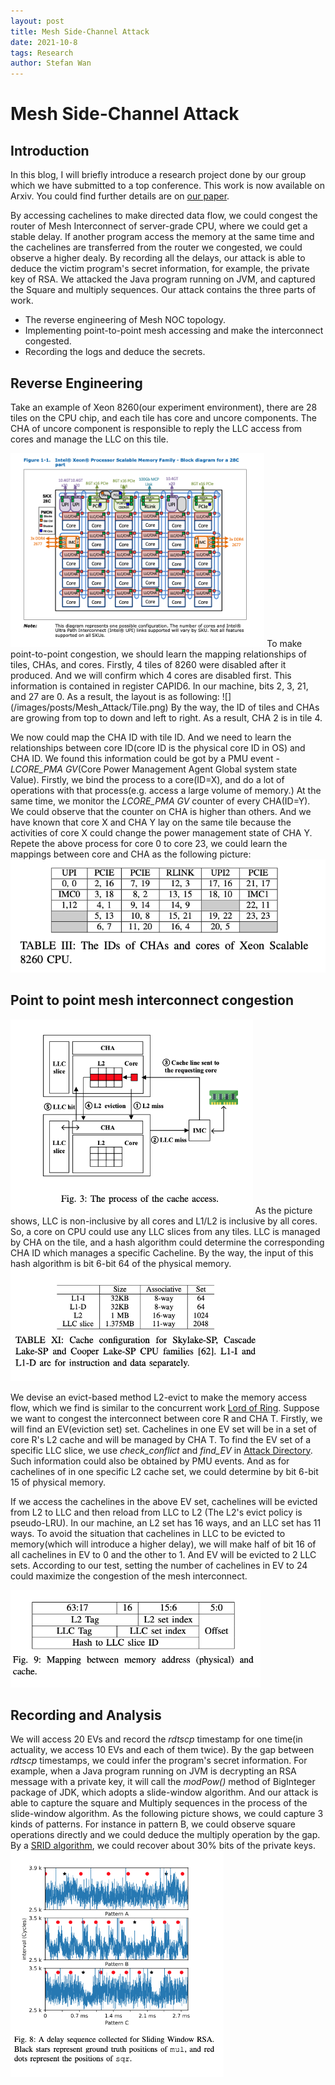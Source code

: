 ```yaml
---
layout: post
title: Mesh Side-Channel Attack
date: 2021-10-8
tags: Research
author: Stefan Wan
---
```


# Mesh Side-Channel Attack
## Introduction
In this blog, I will briefly introduce a research project done by our group which we have submitted to a top conference. This work is now available on Arxiv. You could find further details are on [our paper](https://arxiv.org/abs/2103.04533).

By accessing cachelines to make directed data flow, we could congest the router of Mesh Interconnect of server-grade CPU, where we could get a stable delay. If another program access the memory at the same time and the cachelines are transferred from the router we congested, we could observe a higher dealy. By recording all the delays, our attack is able to deduce the victim program's secret information, for example, the private key of RSA. We attacked the Java program running on JVM, and captured the Square and multiply sequences.
Our attack contains the three parts of work.
+ The reverse engineering of Mesh NOC topology. 
+ Implementing point-to-point mesh accessing and make the interconnect congested.
+ Recording the logs and deduce the secrets.

## Reverse Engineering 
Take an example of Xeon 8260(our experiment environment), there are 28 tiles on the CPU chip, and each tile has core and uncore components. The CHA of uncore component is responsible to reply the LLC access from cores and manage the LLC on this tile.
<!-- ![](/images/posts/Mesh_Attack/Xeon_layout.png) -->
<img src="/images/posts/Mesh_Attack/Xeon_layout.png" style="zoom:80%" />
To make point-to-point congestion, we should learn the mapping relationships of tiles, CHAs, and cores. 
Firstly, 4 tiles of 8260 were disabled after it produced. And we will confirm which 4 cores are disabled first. 
This information is contained in register CAPID6. In our machine, bits 2, 3, 21, and 27 are 0.  As a result, the layout is as following: 
![](/images/posts/Mesh_Attack/Tile.png)
By the way, the ID of tiles and CHAs are growing from top to down and left to right. As a result, CHA 2 is in tile 4.

We now could map the CHA ID with tile ID. And we need to learn the relationships between core ID(core ID is the physical core ID in OS) and CHA ID. We found this information could be got by a PMU event - *LCORE_PMA GV*(Core Power Management Agent Global system state Value). Firstly, we bind the process to a core(ID=X), and do a lot of operations with that process(e.g. access a large volume of memory.) At the same time, we monitor the *LCORE_PMA GV* counter of every CHA(ID=Y). We could observe that the counter on CHA is higher than others. And we have known that core X and CHA Y lay on the same tile because the activities of core X could change the power management state of CHA Y. Repete the above process for core 0 to core 23, we could learn the mappings between core and CHA as the following picture:
![](/images/posts/Mesh_Attack/CHA_CORE.png)

## Point to point mesh interconnect congestion
<!-- ![](/images/posts/Mesh_Attack/Cache_access.png) -->
<img src="/images/posts/Mesh_Attack/Cache_access.png" style="zoom:60%" />
As the picture shows, LLC is non-inclusive by all cores and L1/L2 is inclusive by all cores. So, a core on CPU could use any LLC slices from any tiles. LLC is managed by CHA on the tile, and a hash algorithm could determine the corresponding CHA ID which manages a specific Cacheline. By the way, the input of this hash algorithm is bit 6-bit 64 of the physical memory.
<img src="/images/posts/Mesh_Attack/Associative.png" style="zoom:60%" />
<!-- ![](/images/posts/Mesh_Attack/Associative.png) -->

We devise an evict-based method L2-evict to make the memory access flow, which we find is similar to the concurrent work [Lord of Ring](https://arxiv.org/abs/2103.03443). Suppose we want to congest the interconnect between core R and CHA T. Firstly, we will find an EV(eviction set) set. Cachelines in one EV set will be in a set of core R's L2 cache and will be managed by CHA T. To find the EV set of a specific LLC slice, we use *check_conflict* and *find_EV* in [Attack Directory](https://ieeexplore.ieee.org/stamp/stamp.jsp?tp=&arnumber=8835325&tag=1). Such information could also be obtained by PMU events. And as for cachelines of in one specific L2 cache set, we could determine by bit 6-bit 15 of physical memory. 

If we access the cachelines in the above EV set, cachelines will be evicted from L2 to LLC and then reload from LLC to L2 (The L2's evict policy is pseudo-LRU). 
In our machine, an L2 set has 16 ways, and an LLC set has 11 ways. To avoid the situation that cachelines in LLC to be evicted to memory(which will introduce a higher delay), we will make half of bit 16 of all cachelines in EV to 0 and the other to 1. And EV will be evicted to 2 LLC sets. According to our test, setting the number of cachelines in EV to 24 could maximize the congestion of the mesh interconnect.

<img src="/images/posts/Mesh_Attack/Mapping.png" style="zoom:60%" />
<!-- ![](/images/posts/Mesh_Attack/Mapping.png) -->

## Recording and Analysis
We will access 20 EVs and record the *rdtscp* timestamp for one time(in actuality, we access 10 EVs and each of them twice). By the gap between *rdtscp* timestamps, we could infer the program's secret information. 
For example, when a Java program running on JVM is decrypting an RSA message with a private key, it will call the *modPow()* method of BigInteger package of JDK, which adopts a slide-window algorithm. And our attack is able to capture the square and Multiply sequences in the process of the slide-window algorithm. As the following picture shows, we could capture 3 kinds of patterns. For instance in pattern B,  we could observe square operations directly and we could deduce the multiply operation by the gap. By a [SRID algorithm](https://eprint.iacr.org/2017/627.pdf), we could recover about 30% bits of the private keys.
<img src="/images/posts/Mesh_Attack/Pattern.png" style="zoom:60%" />
<!-- ![](/images/posts/Mesh_Attack/Pattern.png) -->